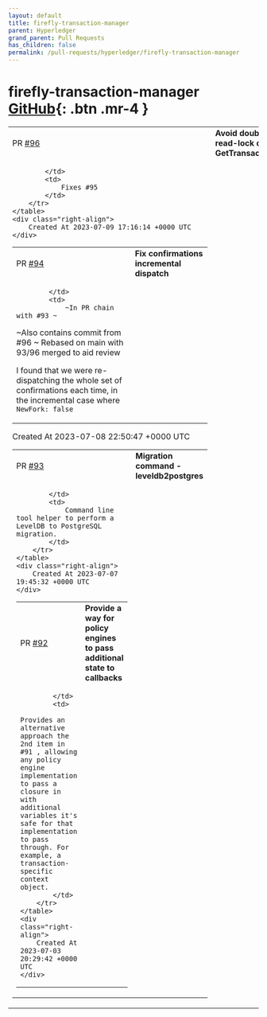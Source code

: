 ```yaml
---
layout: default
title: firefly-transaction-manager
parent: Hyperledger
grand_parent: Pull Requests
has_children: false
permalink: /pull-requests/hyperledger/firefly-transaction-manager
---
```


# firefly-transaction-manager <span class="fs-3 right-align">[GitHub](https://github.com/hyperledger/firefly-transaction-manager){: .btn .mr-4 }</span>


<div>
    <table>
        <tr>
            <td>
                PR <a href="https://github.com/hyperledger/firefly-transaction-manager/pull/96" class=".btn">#96</a>
            </td>
            <td>
                <b>
                    Avoid double-locking the read-lock calling GetTransactionByIDWithStatus
                </b>
            </td>
        </tr>
        <tr>
            <td>
                
            </td>
            <td>
                Fixes #95 
            </td>
        </tr>
    </table>
    <div class="right-align">
        Created At 2023-07-09 17:16:14 +0000 UTC
    </div>
</div>

<div>
    <table>
        <tr>
            <td>
                PR <a href="https://github.com/hyperledger/firefly-transaction-manager/pull/94" class=".btn">#94</a>
            </td>
            <td>
                <b>
                    Fix confirmations incremental dispatch 
                </b>
            </td>
        </tr>
        <tr>
            <td>
                
            </td>
            <td>
                ~In PR chain with #93 ~
~Also contains commit from #96 ~
Rebased on main with 93/96 merged to aid review

I found that we were re-dispatching the whole set of confirmations each time, in the incremental case where `NewFork: false`
            </td>
        </tr>
    </table>
    <div class="right-align">
        Created At 2023-07-08 22:50:47 +0000 UTC
    </div>
</div>

<div>
    <table>
        <tr>
            <td>
                PR <a href="https://github.com/hyperledger/firefly-transaction-manager/pull/93" class=".btn">#93</a>
            </td>
            <td>
                <b>
                    Migration command - leveldb2postgres
                </b>
            </td>
        </tr>
        <tr>
            <td>
                
            </td>
            <td>
                Command line tool helper to perform a LevelDB to PostgreSQL migration.
            </td>
        </tr>
    </table>
    <div class="right-align">
        Created At 2023-07-07 19:45:32 +0000 UTC
    </div>
</div>

<div>
    <table>
        <tr>
            <td>
                PR <a href="https://github.com/hyperledger/firefly-transaction-manager/pull/92" class=".btn">#92</a>
            </td>
            <td>
                <b>
                    Provide a way for policy engines to pass additional state to callbacks
                </b>
            </td>
        </tr>
        <tr>
            <td>
                
            </td>
            <td>
                Provides an alternative approach the 2nd item in #91 , allowing any policy engine implementation to pass a closure in with additional variables it's safe for that implementation to pass through. For example, a transaction-specific context object.
            </td>
        </tr>
    </table>
    <div class="right-align">
        Created At 2023-07-03 20:29:42 +0000 UTC
    </div>
</div>

